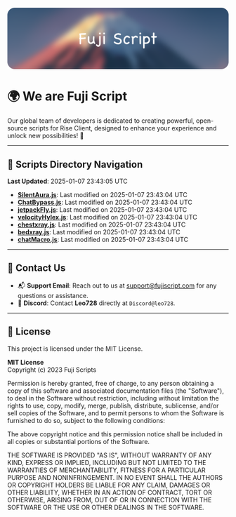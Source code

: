 ![Banner](.github/b.webp)

# 🌍 **We are Fuji Script**

Our global team of developers is dedicated to creating powerful, open-source scripts for Rise Client, designed to enhance your experience and unlock new possibilities! 🌟

---
<!-- SCRIPTS_NAVIGATION_START -->
## 📂 **Scripts Directory Navigation**

**Last Updated**: 2025-01-07 23:43:05 UTC

- **[SilentAura.js](scripts/SilentAura.js)**: Last modified on 2025-01-07 23:43:04 UTC
- **[ChatBypass.js](scripts/ChatBypass.js)**: Last modified on 2025-01-07 23:43:04 UTC
- **[jetpackFly.js](scripts/jetpackFly.js)**: Last modified on 2025-01-07 23:43:04 UTC
- **[velocityHylex.js](scripts/velocityHylex.js)**: Last modified on 2025-01-07 23:43:04 UTC
- **[chestxray.js](scripts/chestxray.js)**: Last modified on 2025-01-07 23:43:04 UTC
- **[bedxray.js](scripts/bedxray.js)**: Last modified on 2025-01-07 23:43:04 UTC
- **[chatMacro.js](scripts/chatMacro.js)**: Last modified on 2025-01-07 23:43:04 UTC

<!-- SCRIPTS_NAVIGATION_END -->

---

## 💬 **Contact Us**  
- 📬 **Support Email**: Reach out to us at [support@fujiscript.com](mailto:support@fujiscript.com) for any questions or assistance.  
- 💬 **Discord**: Contact **Leo728** directly at `Discord@leo728`.

---

## 📜 **License**

This project is licensed under the MIT License.  

**MIT License**  
Copyright (c) 2023 Fuji Scripts  

Permission is hereby granted, free of charge, to any person obtaining a copy of this software and associated documentation files (the "Software"), to deal in the Software without restriction, including without limitation the rights to use, copy, modify, merge, publish, distribute, sublicense, and/or sell copies of the Software, and to permit persons to whom the Software is furnished to do so, subject to the following conditions:  

The above copyright notice and this permission notice shall be included in all copies or substantial portions of the Software.  

THE SOFTWARE IS PROVIDED "AS IS", WITHOUT WARRANTY OF ANY KIND, EXPRESS OR IMPLIED, INCLUDING BUT NOT LIMITED TO THE WARRANTIES OF MERCHANTABILITY, FITNESS FOR A PARTICULAR PURPOSE AND NONINFRINGEMENT. IN NO EVENT SHALL THE AUTHORS OR COPYRIGHT HOLDERS BE LIABLE FOR ANY CLAIM, DAMAGES OR OTHER LIABILITY, WHETHER IN AN ACTION OF CONTRACT, TORT OR OTHERWISE, ARISING FROM, OUT OF OR IN CONNECTION WITH THE SOFTWARE OR THE USE OR OTHER DEALINGS IN THE SOFTWARE.  
